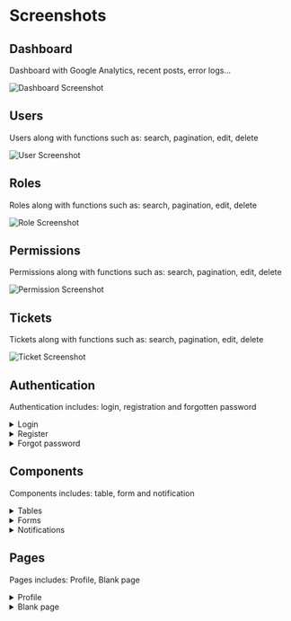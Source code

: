 
# Screenshots


## Dashboard

Dashboard with Google Analytics, recent posts, error logs...

![Dashboard Screenshot](/images/dashboard.png)

## Users
Users along with functions such as: search, pagination, edit, delete

![User Screenshot](/images/user.png)


## Roles
Roles along with functions such as: search, pagination, edit, delete

![Role Screenshot](/images/role.png)

## Permissions
Permissions along with functions such as: search, pagination, edit, delete

![Permission Screenshot](/images/permission.png)

## Tickets
Tickets along with functions such as: search, pagination, edit, delete

![Ticket Screenshot](/images/ticket.png)

## Authentication
Authentication includes: login, registration and forgotten password

<details>
<summary>Login</summary>

![Login Screenshot](/images/login.png)
</details>

<details>
<summary>Register</summary>

![Register Screenshot](/images/register.png)
</details>

<details>
<summary>Forgot password</summary>

![Forgot password Screenshot](/images/forgotpassword.png)
</details>

## Components
Components includes: table, form and notification

<details>
<summary>Tables</summary>

![Table Screenshot](/images/table.png)
</details>

<details>
<summary>Forms</summary>

![Form Screenshot](/images/form.png)
</details>

<details>
<summary>Notifications</summary>

![Notification Screenshot](/images/notification.png)
</details>

## Pages
Pages includes: Profile, Blank page

<details>
<summary>Profile</summary>

![Profile Screenshot](/images/profile.png)
</details>

<details>
<summary>Blank page</summary>

![Blank page Screenshot](/images/blank_page.png)
</details>



